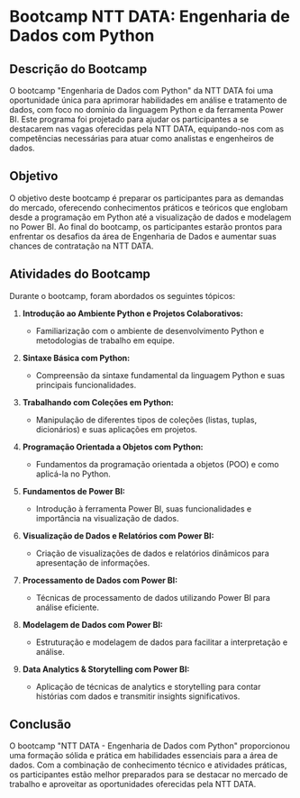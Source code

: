 # Bootcamp NTT DATA: Engenharia de Dados com Python

## Descrição do Bootcamp
O bootcamp "Engenharia de Dados com Python" da NTT DATA foi uma oportunidade única para aprimorar habilidades em análise e tratamento de dados, com foco no domínio da linguagem Python e da ferramenta Power BI. Este programa foi projetado para ajudar os participantes a se destacarem nas vagas oferecidas pela NTT DATA, equipando-nos com as competências necessárias para atuar como analistas e engenheiros de dados.

## Objetivo
O objetivo deste bootcamp é preparar os participantes para as demandas do mercado, oferecendo conhecimentos práticos e teóricos que englobam desde a programação em Python até a visualização de dados e modelagem no Power BI. Ao final do bootcamp, os participantes estarão prontos para enfrentar os desafios da área de Engenharia de Dados e aumentar suas chances de contratação na NTT DATA.

## Atividades do Bootcamp

Durante o bootcamp, foram abordados os seguintes tópicos:

1. **Introdução ao Ambiente Python e Projetos Colaborativos:**
   - Familiarização com o ambiente de desenvolvimento Python e metodologias de trabalho em equipe.

2. **Sintaxe Básica com Python:**
   - Compreensão da sintaxe fundamental da linguagem Python e suas principais funcionalidades.

3. **Trabalhando com Coleções em Python:**
   - Manipulação de diferentes tipos de coleções (listas, tuplas, dicionários) e suas aplicações em projetos.

4. **Programação Orientada a Objetos com Python:**
   - Fundamentos da programação orientada a objetos (POO) e como aplicá-la no Python.

5. **Fundamentos de Power BI:**
   - Introdução à ferramenta Power BI, suas funcionalidades e importância na visualização de dados.

6. **Visualização de Dados e Relatórios com Power BI:**
   - Criação de visualizações de dados e relatórios dinâmicos para apresentação de informações.

7. **Processamento de Dados com Power BI:**
   - Técnicas de processamento de dados utilizando Power BI para análise eficiente.

8. **Modelagem de Dados com Power BI:**
   - Estruturação e modelagem de dados para facilitar a interpretação e análise.

9. **Data Analytics & Storytelling com Power BI:**
   - Aplicação de técnicas de analytics e storytelling para contar histórias com dados e transmitir insights significativos.

## Conclusão
O bootcamp "NTT DATA - Engenharia de Dados com Python" proporcionou uma formação sólida e prática em habilidades essenciais para a área de dados. Com a combinação de conhecimento técnico e atividades práticas, os participantes estão melhor preparados para se destacar no mercado de trabalho e aproveitar as oportunidades oferecidas pela NTT DATA.
